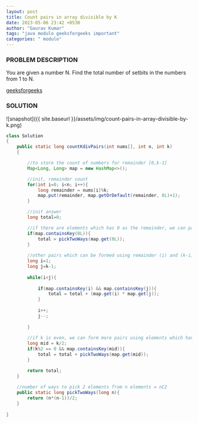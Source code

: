 ```yaml
---
layout: post
title: Count pairs in array divisible by K
date: 2023-05-06 23:42 +0530
author: "Gaurav Kumar"
tags: "java modulo geeksforgeeks important"
categories: " modulo"
---
```


### PROBLEM DESCRIPTION

You are given a number N. Find the total number of setbits in the numbers from 1 to N.

[geeksforgeeks](https://practice.geeksforgeeks.org/problems/count-pairs-in-array-divisible-by-k/1?utm_source=gfg&utm_medium=article&utm_campaign=bottom_sticky_on_article)

### SOLUTION

![snapshot]({{ site.baseurl }}/assets/img/count-pairs-in-array-divisible-by-k.png)

```java
class Solution
{
    public static long countKdivPairs(int nums[], int n, int k)
    {

        //to store the count of numbers for remainder [0,k-1]
        Map<Long, Long> map = new HashMap<>();

        //init, remainder count
        for(int i=0; i<n; i++){
            long remainder = nums[i]%k;
            map.put(remainder, map.getOrDefault(remainder, 0L)+1);
        }

        //init answer
        long total=0;

        //if there are elements which has 0 as the remainder, we can pair them together in nC2 ways
        if(map.containsKey(0L)){
            total = pickTwoWays(map.get(0L));
        }
       
        //other pairs which can be formed using remainder (i) and (k-i)
        long i=1;
        long j=k-1;
        
        while(i<j){
            
            if(map.containsKey(i) && map.containsKey(j)){
                total = total + (map.get(i) * map.get(j));
            }
            
            i++;
            j--;
            
        }
        
        //if k is even, we can form more pairs using elements which have the remainder as k/2
        long mid = k/2;
        if(k%2 == 0 && map.containsKey(mid)){
            total = total + pickTwoWays(map.get(mid));
        }

        return total;
    }
    
    //number of ways to pick 2 elements from n elements = nC2
    public static long pickTwoWays(long n){
        return (n*(n-1))/2;
    }
    
}
```
